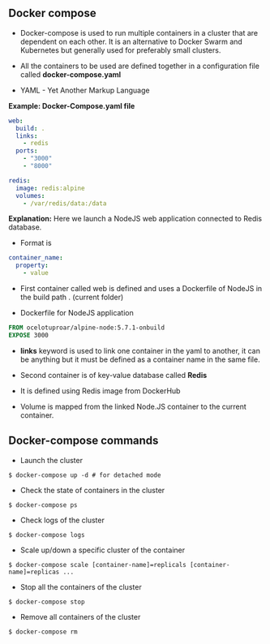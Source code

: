## Docker compose

* Docker-compose is used to run multiple containers in a cluster that are dependent on each other. It is an alternative to Docker Swarm and Kubernetes but generally used for preferably small clusters.

* All the containers to be used are defined together in a configuration file called **docker-compose.yaml**

* YAML - Yet Another Markup Language

**Example: Docker-Compose.yaml file**

```yaml
web:
  build: .
  links:
    - redis
  ports:
    - "3000"
    - "8000"

redis:
  image: redis:alpine
  volumes:
    - /var/redis/data:/data
```

**Explanation:** Here we launch a NodeJS web application connected to Redis database.
* Format is 
```yaml
container_name:
  property:
    - value
```
* First container called web is defined and uses a Dockerfile of NodeJS in the build path . (current folder)

* Dockerfile for NodeJS application

```Dockerfile
FROM ocelotuproar/alpine-node:5.7.1-onbuild
EXPOSE 3000
```

* **links** keyword is used to link one container in the yaml to another, it can be anything but it must be defined as a container name in the same file.

* Second container is of key-value database called **Redis**

* It is defined using Redis image from DockerHub

* Volume is mapped from the linked Node.JS container to the current container.

## Docker-compose commands

* Launch the cluster

```
$ docker-compose up -d # for detached mode
```

* Check the state of containers in the cluster

```
$ docker-compose ps
```

* Check logs of the cluster

```
$ docker-compose logs
```

* Scale up/down a specific cluster of the container

```
$ docker-compose scale [container-name]=replicals [container-name]=replicas ...
```

* Stop all the containers of the cluster

```
$ docker-compose stop
```

* Remove all containers of the cluster

```
$ docker-compose rm
```


